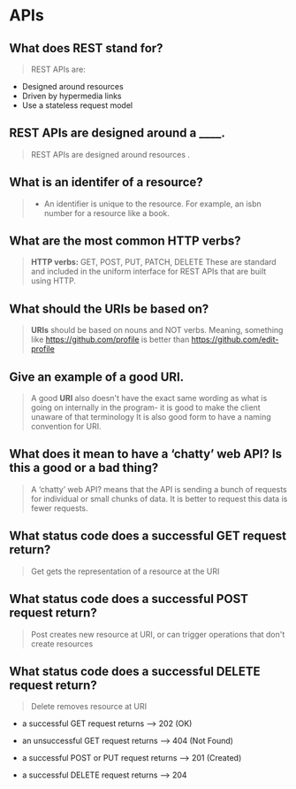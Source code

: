 # APIs

## What does REST stand for?

> REST APIs are:
* Designed around resources
* Driven by hypermedia links
* Use a stateless request model

## REST APIs are designed around a ____.

> REST APIs are designed around resources .

## What is an identifer of a resource?

> * An identifier is unique to the resource. For example, an isbn number for a resource like a book.

## What are the most common HTTP verbs?

> **HTTP verbs:** GET, POST, PUT, PATCH, DELETE These are standard and included in the uniform interface for REST APIs that are built using HTTP.

## What should the URIs be based on?

> **URIs** should be based on nouns and NOT verbs. Meaning, something like https://github.com/profile is better than https://github.com/edit-profile

## Give an example of a good URI.

> A good **URI** also doesn't have the exact same wording as what is going on internally in the program- it is good to make the client unaware of that terminology
> It is also good form to have a naming convention for URI.

## What does it mean to have a ‘chatty’ web API? Is this a good or a bad thing?

> A ‘chatty’ web API? means that the API is sending a bunch of requests for individual or small chunks of data. It is better to request this data is fewer requests.

## What status code does a successful GET request return?

> Get gets the representation of a resource at the URI

## What status code does a successful POST request return?

> Post creates new resource at URI, or can trigger operations that don't create resources

## What status code does a successful DELETE request return?

> Delete removes resource at URI

* a successful GET request returns --> 202 (OK)

* an unsuccessful GET request returns --> 404 (Not Found)

*  a successful POST or PUT request returns --> 201 (Created)

* a successful DELETE request returns --> 204

